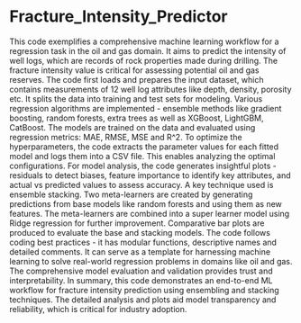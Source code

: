 # Fracture_Intensity_Predictor
This code exemplifies a comprehensive machine learning workflow for a regression task in the oil and gas domain. It aims to predict the intensity of well logs, which are records of rock properties made during drilling. The fracture intensity value is critical for assessing potential oil and gas reserves.
The code first loads and prepares the input dataset, which contains measurements of 12 well log attributes like depth, density, porosity etc. It splits the data into training and test sets for modeling.
Various regression algorithms are implemented - ensemble methods like gradient boosting, random forests, extra trees as well as XGBoost, LightGBM, CatBoost. The models are trained on the data and evaluated using regression metrics: MAE, RMSE, MSE and R^2.
To optimize the hyperparameters, the code extracts the parameter values for each fitted model and logs them into a CSV file. This enables analyzing the optimal configurations.
For model analysis, the code generates insightful plots - residuals to detect biases, feature importance to identify key attributes, and actual vs predicted values to assess accuracy.
A key technique used is ensemble stacking. Two meta-learners are created by generating predictions from base models like random forests and using them as new features. The meta-learners are combined into a super learner model using Ridge regression for further improvement. Comparative bar plots are produced to evaluate the base and stacking models.
The code follows coding best practices - it has modular functions, descriptive names and detailed comments. It can serve as a template for harnessing machine learning to solve real-world regression problems in domains like oil and gas. The comprehensive model evaluation and validation provides trust and interpretability.
In summary, this code demonstrates an end-to-end ML workflow for fracture intensity prediction using ensembling and stacking techniques. The detailed analysis and plots aid model transparency and reliability, which is critical for industry adoption.

